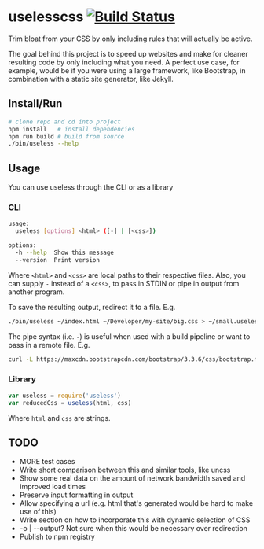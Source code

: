 # uselesscss [![Build Status](https://travis-ci.org/asimpletune/uselesscss.svg?branch=dev)](https://travis-ci.org/asimpletune/uselesscss)
Trim bloat from your CSS by only including rules that will actually be active.

The goal behind this project is to speed up websites and make for cleaner resulting code by only including what you need. A perfect use case, for example, would be if you were using a large framework, like Bootstrap, in combination with a static site generator, like Jekyll.

## Install/Run

```bash
# clone repo and cd into project
npm install   # install dependencies
npm run build # build from source
./bin/useless --help
```

## Usage

You can use useless through the CLI or as a library

### CLI

```bash
usage:
  useless [options] <html> ([-] | [<css>])

options:
  -h --help  Show this message
  --version  Print version
```

Where `<html>` and `<css>` are local paths to their respective files. Also, you can supply `-` instead of a `<css>`, to pass in STDIN or pipe in output from another program.

To save the resulting output, redirect it to a file. E.g.

```bash
./bin/useless ~/index.html ~/Developer/my-site/big.css > ~/small.useless.css
```

The pipe syntax (i.e. `-`) is useful when used with a build pipeline or want to pass in a remote file. E.g.

```bash
curl -L https://maxcdn.bootstrapcdn.com/bootstrap/3.3.6/css/bootstrap.min.css | ./bin/useless ~/index.html - > bootstrap.useless.css
```

### Library

```js
var useless = require('useless')
var reducedCss = useless(html, css)
```

Where `html` and `css` are strings.

## TODO

* MORE test cases
* Write short comparison between this and similar tools, like uncss
* Show some real data on the amount of network bandwidth saved and improved load times
* Preserve input formatting in output
* Allow specifying a url (e.g. html that's generated would be hard to make use of this)
* Write section on how to incorporate this with dynamic selection of CSS
* -o | --output? Not sure when this would be necessary over redirection
* Publish to npm registry
